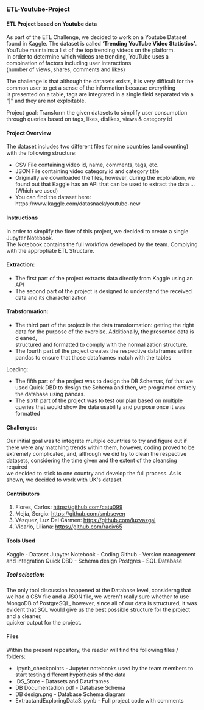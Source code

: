 <h3>ETL-Youtube-Project</h3>

<h4>ETL Project based on Youtube data</h4>  


As part of the ETL Challenge, we decided to work on a Youtube Dataset found in Kaggle.
The dataset is called <strong>‘Trending YouTube Video Statistics’</strong>.  
YouTube maintains a list of the top trending videos on the platform.  
In order to determine which videos are trending, YouTube uses a combination of factors including user interactions  
(number of views, shares, comments and likes)  

The challenge is that although the datasets exists, it is very difficult for the common user to get a sense of the information because everything  
is presented on a table, tags are integrated in a single field separated via a "|" and they are not exploitable.  

Project goal: Transform the given datasets to simplify user consumption through queries based on tags, likes, dislikes, views & category id   


<h4>Project Overview</h4>  
 

The dataset includes two different files for nine countries (and counting) with the following structure:    
<ul>
 <li>CSV File containing video id, name, comments, tags, etc.</li>  
<li>JSON File containing video category id and category title</li>  
<li>Originally we downloaded the files, however, during the exploration, we found out that Kaggle has an API that can be used to extract the data … (Which we used)</li>  
<li>You can find the dataset here: https://www.kaggle.com/datasnaek/youtube-new</li>  
</ul>

<h4>Instructions</h4>  

In order to simplify the flow of this project, we decided to create a single Jupyter Notebook.  
The Notebook contains the full workflow developed by the team. Complying with the approptiate ETL Structure.  

<h4>Extraction:</h4>  

<ul>
 <li> The first part of the project extracts data directly from Kaggle using an API  </li>
<li>The second part of the project is designed to understand the received data and its characterization </li>
 </ul>

<h4>Trabsformation:</h4>  

<ul>
<li>The third part of the project is the data transformation: getting the right data for the purpose of the exercise. Additionally, the presented data is cleaned,</li> 
structured and formatted to comply with the normalization structure.  
<li>The fourth part of the project creates the respective dataframes within pandas to ensure that those dataframes match with the tables</li> 
</ul>
Loading:  

<ul>
<li>The fifth part of the project was to design the DB Schemas, fof that we used Quick DBD to design the Schema and then, we programed entirely the database  
 using pandas.</li>  
<li>The sixth part of the project was to test our plan based on multiple queries that would show the data usability and purpose once it was formatted</li>
 </ul>

<h4>Challenges:</h4> 

Our initial goal was to integrate multiple countries to try and figure out if there were any matching trends within them, however, coding proved to be extremely complicated, and, although we did try to clean the respective datasets, considering the time given and the extent of the cleansing required  
we decided to stick to one country and develop the full process. As is shown, we decided to work with UK's dataset.  


<h4>Contributors</h4>  

1. Flores, Carlos: https://github.com/catu099  
3. Mejía, Sergio: https://github.com/smbseven  
4. Vázquez, Luz Del Cármen: https://github.com/luzvazgal  
5. Vicario, Liliana: https://github.com/raciv65  
  

<h4>Tools Used</h4>  
  Kaggle - Dataset  
  Jupyter Notebook - Coding  
  Github - Version management and integration  
  Quick DBD - Schema design  
  Postgres - SQL Database  
  
  <h5>Tool selection:</h5>  
  
  The only tool discussion happened at the Database level, considerng that we had a CSV file and a JSON file, we weren't really sure   whether to use MongoDB of PostgreSQL, however, since all of our data is structured, it was evident that SQL would give us the best possible structure for   the project and a cleaner,   
  quicker output for the project.  
  
  
  <h4>Files</h4>  
 
 Within the present repository, the reader will find the following files / folders:
 <ul>
 <li>.ipynb_checkpoints - Jupyter notebooks used by the team members to start testing different hypothesis of the data </li> 
 <li>.DS_Store - Datasets and Dataframes  </li>
 <li>DB Documentadion.pdf - Database Schema</li>  
 <li>DB design.png - Database Schema diagram </li> 
 <li>ExtractandExploringData3.ipynb - Full project code with comments </li>
 </ul>
 
 
 
  
